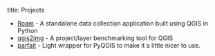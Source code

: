 title: Projects

- [Roam](http://dms-aus.github.io/Roam/) - A standalone data collection application built using QGIS in Python
- [qgis2img](https://github.com/DMS-Aus/qgis2img) - A project/layer benchmarking tool for QGIS
- [parfait](https://github.com/NathanW2/parfait) - Light wrapper for PyQGIS to make it a little nicer to use.
